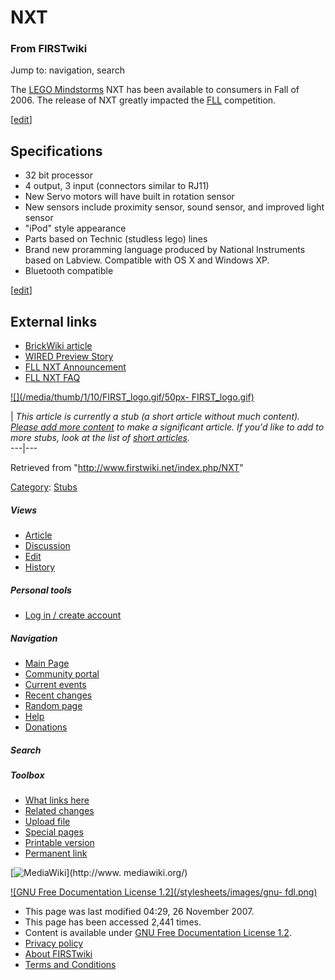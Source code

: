 # NXT

### From FIRSTwiki

Jump to: navigation, search

The [LEGO Mindstorms](/index.php/LEGO_Mindstorms "LEGO Mindstorms" ) NXT has
been available to consumers in Fall of 2006. The release of NXT greatly
impacted the [FLL](/index.php/FLL "FLL" ) competition.

[[edit](/index.php?title=NXT&action=edit&section=1 "Edit section:
Specifications" )]

## Specifications

  * 32 bit processor 
  * 4 output, 3 input (connectors similar to RJ11) 
  * New Servo motors will have built in rotation sensor 
  * New sensors include proximity sensor, sound sensor, and improved light sensor 
  * "iPod" style appearance 
  * Parts based on Technic (studless lego) lines 
  * Brand new proramming language produced by National Instruments based on Labview. Compatible with OS X and Windows XP. 
  * Bluetooth compatible 

[[edit](/index.php?title=NXT&action=edit&section=2 "Edit section: External
links" )]

##  External links

  * [BrickWiki article](http://brickwiki.zapto.org/index.php/NXT "http://brickwiki.zapto.org/index.php/NXT" )
  * [WIRED Preview Story](http://www.wired.com/news/technology/0,69946-0.html "http://www.wired.com/news/technology/0,69946-0.html" )
  * [FLL NXT Announcement](http://www.firstlegoleague.org/default.aspx?pid=21330 "http://www.firstlegoleague.org/default.aspx?pid=21330" )
  * [FLL NXT FAQ](http://www.firstlegoleague.org/default.aspx?pid=21400 "http://www.firstlegoleague.org/default.aspx?pid=21400" )

[![](/media/thumb/1/10/FIRST_logo.gif/50px-
FIRST_logo.gif)](/index.php/Image:FIRST_logo.gif "" )

|  _This article is currently a stub (a short article without much content).
[Please add more
content](http://www.firstwiki.net/index.php?title=NXT&action=edit
"http://www.firstwiki.net/index.php?title=NXT&action=edit" ) to make a
significant article. If you'd like to add to more stubs, look at the list of
[short articles](/index.php/Special:Shortpages "Special:Shortpages" )._  
---|---  
  
Retrieved from "<http://www.firstwiki.net/index.php/NXT>"

[Category](/index.php?title=Special:Categories&article=NXT
"Special:Categories" ): [Stubs](/index.php/Category:Stubs "Category:Stubs" )

##### Views

  * [Article](/index.php/NXT)
  * [Discussion](/index.php?title=Talk:NXT&action=edit)
  * [Edit](/index.php?title=NXT&action=edit)
  * [History](/index.php?title=NXT&action=history)

##### Personal tools

  * [Log in / create account](/index.php?title=Special:Userlogin&returnto=NXT)

[](/index.php/Main_Page "Main Page" )

##### Navigation

  * [Main Page](/index.php/Main_Page)
  * [Community portal](/index.php/FIRSTwiki:Community_portal)
  * [Current events](/index.php/Current_events)
  * [Recent changes](/index.php/Special:Recentchanges)
  * [Random page](/index.php/Special:Random)
  * [Help](/index.php/Help:Contents)
  * [Donations](/index.php/FIRSTwiki:Site_support)

##### Search



##### Toolbox

  * [What links here](/index.php/Special:Whatlinkshere/NXT)
  * [Related changes](/index.php/Special:Recentchangeslinked/NXT)
  * [Upload file](/index.php/Special:Upload)
  * [Special pages](/index.php/Special:Specialpages)
  * [Printable version](/index.php?title=NXT&printable=yes)
  * [Permanent link](/index.php?title=NXT&oldid=64410)

[![MediaWiki](/skins/common/images/poweredby_mediawiki_88x31.png)](http://www.
mediawiki.org/)

[![GNU Free Documentation License 1.2](/stylesheets/images/gnu-
fdl.png)](http://www.gnu.org/copyleft/fdl.html)

  * This page was last modified 04:29, 26 November 2007.
  * This page has been accessed 2,441 times.
  * Content is available under [GNU Free Documentation License 1.2](http://www.gnu.org/copyleft/fdl.html "http://www.gnu.org/copyleft/fdl.html" ).
  * [Privacy policy](/index.php/FIRSTwiki:Privacy_policy "FIRSTwiki:Privacy policy" )
  * [About FIRSTwiki](/index.php/FIRSTwiki:About "FIRSTwiki:About" )
  * [Terms and Conditions](/index.php/FIRSTwiki:Terms_and_conditions "FIRSTwiki:Terms and conditions" )


